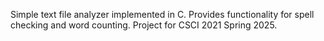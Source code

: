 Simple text file analyzer implemented in C. Provides functionality for spell checking and word counting.    Project for CSCI 2021 Spring 2025.